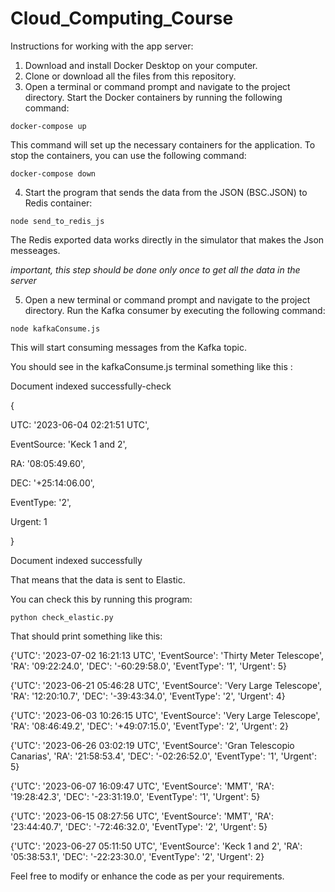 # Cloud_Computing_Course

Instructions for working with the app server:

1. Download and install Docker Desktop on your computer.
2. Clone or download all the files from this repository.
3. Open a terminal or command prompt and navigate to the project directory.
Start the Docker containers by running the following command:
```
docker-compose up
```
This command will set up the necessary containers for the application.
To stop the containers, you can use the following command:
```
docker-compose down
```
4. Start the program that sends the data from the JSON (BSC.JSON) to Redis container:
```
node send_to_redis_js
```

The Redis exported data works directly in the simulator that makes the Json messeages.

*important, this step should be done only once to get all the data in the server*

5. Open a new terminal or command prompt and navigate to the project directory.
Run the Kafka consumer by executing the following command:
```
node kafkaConsume.js
```
This will start consuming messages from the Kafka topic.

You should see in the kafkaConsume.js terminal something like this :

Document indexed successfully-check

{

  UTC: '2023-06-04 02:21:51 UTC',
  
  EventSource: 'Keck 1 and 2',
  
  RA: '08:05:49.60',
  
  DEC: '+25:14:06.00',
  
  EventType: '2',
  
  Urgent: 1
  
}

Document indexed successfully

That means that the data is sent to Elastic.

You can check this by running this program:
```
python check_elastic.py
```

That should print something like this:

{'UTC': '2023-07-02 16:21:13 UTC', 'EventSource': 'Thirty Meter Telescope', 'RA': '09:22:24.0', 'DEC': '-60:29:58.0', 'EventType': '1', 'Urgent': 5}

{'UTC': '2023-06-21 05:46:28 UTC', 'EventSource': 'Very Large Telescope', 'RA': '12:20:10.7', 'DEC': '-39:43:34.0', 'EventType': '2', 'Urgent': 4}

{'UTC': '2023-06-03 10:26:15 UTC', 'EventSource': 'Very Large Telescope', 'RA': '08:46:49.2', 'DEC': '+49:07:15.0', 'EventType': '2', 'Urgent': 2}

{'UTC': '2023-06-26 03:02:19 UTC', 'EventSource': 'Gran Telescopio Canarias', 'RA': '21:58:53.4', 'DEC': '-02:26:52.0', 'EventType': '1', 'Urgent': 5}

{'UTC': '2023-06-07 16:09:47 UTC', 'EventSource': 'MMT', 'RA': '19:28:42.3', 'DEC': '-23:31:19.0', 'EventType': '1', 'Urgent': 5}

{'UTC': '2023-06-15 08:27:56 UTC', 'EventSource': 'MMT', 'RA': '23:44:40.7', 'DEC': '-72:46:32.0', 'EventType': '2', 'Urgent': 5}

{'UTC': '2023-06-27 05:11:50 UTC', 'EventSource': 'Keck 1 and 2', 'RA': '05:38:53.1', 'DEC': '-22:23:30.0', 'EventType': '2', 'Urgent': 2}

Feel free to modify or enhance the code as per your requirements.

